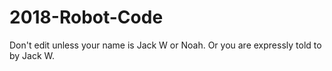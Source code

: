 # 2018-Robot-Code
Don't edit unless your name is Jack W or Noah.
Or you are expressly told to by Jack W.

